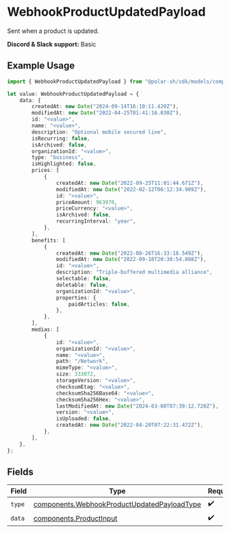 # WebhookProductUpdatedPayload

Sent when a product is updated.

**Discord & Slack support:** Basic

## Example Usage

```typescript
import { WebhookProductUpdatedPayload } from "@polar-sh/sdk/models/components";

let value: WebhookProductUpdatedPayload = {
    data: {
        createdAt: new Date("2024-09-14T16:10:11.420Z"),
        modifiedAt: new Date("2022-04-25T01:41:16.030Z"),
        id: "<value>",
        name: "<value>",
        description: "Optional mobile secured line",
        isRecurring: false,
        isArchived: false,
        organizationId: "<value>",
        type: "business",
        isHighlighted: false,
        prices: [
            {
                createdAt: new Date("2022-09-25T11:01:44.671Z"),
                modifiedAt: new Date("2022-02-12T06:12:34.909Z"),
                id: "<value>",
                priceAmount: 963976,
                priceCurrency: "<value>",
                isArchived: false,
                recurringInterval: "year",
            },
        ],
        benefits: [
            {
                createdAt: new Date("2022-08-26T16:33:18.549Z"),
                modifiedAt: new Date("2022-09-18T20:38:54.808Z"),
                id: "<value>",
                description: "Triple-buffered multimedia alliance",
                selectable: false,
                deletable: false,
                organizationId: "<value>",
                properties: {
                    paidArticles: false,
                },
            },
        ],
        medias: [
            {
                id: "<value>",
                organizationId: "<value>",
                name: "<value>",
                path: "/Network",
                mimeType: "<value>",
                size: 333072,
                storageVersion: "<value>",
                checksumEtag: "<value>",
                checksumSha256Base64: "<value>",
                checksumSha256Hex: "<value>",
                lastModifiedAt: new Date("2024-03-08T07:39:12.720Z"),
                version: "<value>",
                isUploaded: false,
                createdAt: new Date("2022-04-20T07:22:31.472Z"),
            },
        ],
    },
};
```

## Fields

| Field                                                                                                      | Type                                                                                                       | Required                                                                                                   | Description                                                                                                |
| ---------------------------------------------------------------------------------------------------------- | ---------------------------------------------------------------------------------------------------------- | ---------------------------------------------------------------------------------------------------------- | ---------------------------------------------------------------------------------------------------------- |
| `type`                                                                                                     | [components.WebhookProductUpdatedPayloadType](../../models/components/webhookproductupdatedpayloadtype.md) | :heavy_check_mark:                                                                                         | N/A                                                                                                        |
| `data`                                                                                                     | [components.ProductInput](../../models/components/productinput.md)                                         | :heavy_check_mark:                                                                                         | A product.                                                                                                 |